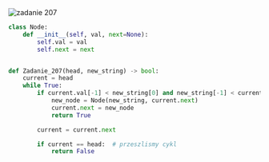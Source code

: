<picture>
  <source srcset="../../srt/zbior_zadan/207.png" media="(prefers-color-scheme: light)">
  <source srcset="../../srt/zbior_zadan/black_207.png" media="(prefers-color-scheme: dark)">
  <img src="../../srt/zbior_zadan/black_207.png" alt="zadanie 207">
</picture>

```python
class Node:
    def __init__(self, val, next=None):
        self.val = val
        self.next = next


def Zadanie_207(head, new_string) -> bool:
    current = head
    while True:
        if current.val[-1] < new_string[0] and new_string[-1] < current.next.val[0]:  # czy nowy napis pasuje z 2 stron
            new_node = Node(new_string, current.next)
            current.next = new_node
            return True

        current = current.next

        if current == head:  # przeszlismy cykl
            return False
```